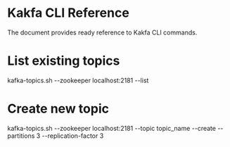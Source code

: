 # Kakfa CLI Reference
The document provides ready reference to Kakfa CLI commands.
# List existing topics
kafka-topics.sh --zookeeper localhost:2181 --list
# Create new topic

kafka-topics.sh --zookeeper localhost:2181 --topic topic_name --create  --partitions 3 --replication-factor 3

